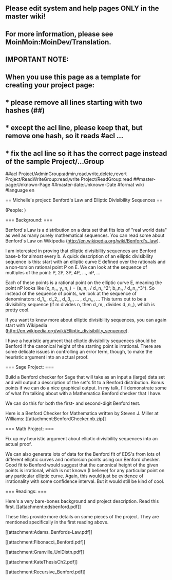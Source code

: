 ## Please edit system and help pages ONLY in the master wiki!
## For more information, please see MoinMoin:MoinDev/Translation.
## IMPORTANT NOTE:
## When you use this page as a template for creating your project page:
##  * please remove all lines starting with two hashes (##)
##  * except the acl line, please keep that, but remove one hash, so it reads #acl ...
##  * fix the acl line so it has the correct page instead of the sample Project/...Group
##acl Project/AdminGroup:admin,read,write,delete,revert Project/ReadWriteGroup:read,write Project/ReadGroup:read
##master-page:Unknown-Page
##master-date:Unknown-Date
#format wiki
#language en


== Michelle's project: Benford's Law and Elliptic Divisibility Sequences ==

(People: )


=== Background: ===

Benford's Law is a distribution on a data set that fits lots of "real world data" as well as many purely mathematical sequences.  You can read some about Benford's Law on Wikipedia (http://en.wikipedia.org/wiki/Benford's_law).

I am interested in proving that elliptic divisibility sequences are Benford base-b for almost every b.  A quick description of an elliptic divisibility sequence is this: start with an elliptic curve E defined over the rationals and a non-torsion rational point P on E.  We can look at the sequence of multiples of the point: P, 2P, 3P, 4P, ..., nP, ...  

Each of these points is a rational point on the elliptic curve E, meaning the point nP looks like (x,,n,,, y,,n,,) = (a,,n,, / d,,n,,^2^, b,,n,, / d,,n,,^3^).  So instead of the sequence of points, we look at the sequence of denominators: d,,1,,, d,,2,,, d,,3,,, ... , d,,n,,, ...  This turns out to be a divisibility sequence (if m divides n, then d,,m,, divides d,,n,,), which is pretty cool.  

If you want to know more about elliptic divisibility sequences, you can again start with Wikipedia (http://en.wikipedia.org/wiki/Elliptic_divisibility_sequence).

I have a heuristic argument that elliptic divisibility sequences should be Benford if the canonical height of the starting point is irrational.  There are some delicate issues in controlling an error term, though, to make the heuristic argument into an actual proof.


=== Sage Project: ===

Build a Benford checker for Sage that will take as an input a (large) data set and will output a description of the set's fit to a Benford distribution. Bonus points if we can do a nice graphical output.  In my talk, I'll demonstrate some of what I'm talking about with a Mathematica Benford checker that I have.

We can do this for both the first- and second-digit Benford test. 

Here is a Benford Checker for Mathematica written by Steven J. Miller at Williams:
[[attachment:BenfordChecker.nb.zip]]



=== Math Project: ===

Fix up my heuristic argument about elliptic divisibility sequences into an actual proof.

We can also generate lots of data for the Benford fit of EDS's from lots of different elliptic curves and nontorsion points using our Benford checker.  Good fit to Benford would suggest that the canonical height of the given points is irrational, which is not known (I believe) for any particular point on any particular elliptic curve.  Again, this would just be evidence of irrationality with some confidence interval.  But it would still be kind of cool.


=== Readings: ===

Here's a very bare-bones background and project description.  Read this first.
[[attachment:edsbenford.pdf]]

These files provide more details on some pieces of the project.  They are mentioned specifically in the first reading above.
 
[[attachment:Adams_Benfords-Law.pdf]]

[[attachment:Fibonacci_Benford.pdf]]

[[attachment:Granville_UniDistn.pdf]]

[[attachment:KateThesisCh2.pdf]]

[[attachment:Recursive_Benford.pdf]]
